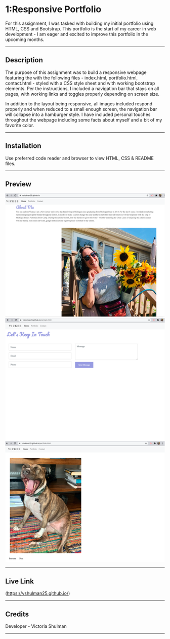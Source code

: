 # 1:Responsive Portfolio

For this assignment, I was tasked with building my initial portfolio using HTML, CSS and Bootstrap. This portfolio is the start of my career in web development - I am eager and excited to improve this portfolio in the upcoming months.

---
## Description 

The purpose of this assignment was to build a responsive webpage featuring the with the following files - index.html, portfolio.html, contact.html - styled with a CSS style sheet and with working bootstrap elements. Per the instructions, I included a navigation bar that stays on all pages, with working links and toggles properly depending on screen size. 

In addition to the layout being responsive, all images included respond properly and when reduced to a small enough screen, the navigation bar will collapse into a hamburger style. I have included personal touches throughout the webpage including some facts about myself and a bit of my favorite color. 

---
## Installation

Use preferred code reader and browser to view HTML, CSS & README files.


---
## Preview 

![Responsive Portfolio - Home/Index ](./assets/homeshot.jpeg)
![Responsive Portfolio - Contact ](./assets/contact.jpeg) 
![Responsive Portfolio - Portfolio ](./assets/portfolioshot.jpeg) 

---

## Live Link

(https://vshulman25.github.io/)

---
## Credits

Developer - Victoria Shulman 

---
